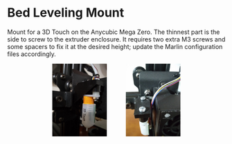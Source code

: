 # Bed Leveling Mount

Mount for a 3D Touch on the Anycubic Mega Zero. The thinnest part is the side to screw to the extruder enclosure. It requires two extra M3 screws and some spacers to fix it at the desired height; update the Marlin configuration files accordingly.

<p align="center">
    <img src="https://github.com/ggldnl/Anycubic-Mega-Zero/blob/master/media/bed_leveling_mount_1.jpg" width="25%">
    &nbsp &nbsp &nbsp &nbsp &nbsp
    <img src="https://github.com/ggldnl/Anycubic-Mega-Zero/blob/master/media/bed_leveling_mount_2.jpg" width="25%">
</p>